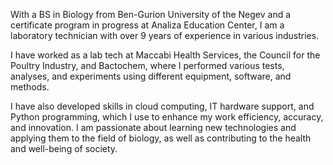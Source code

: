 With a BS in Biology from Ben-Gurion University of the Negev and a certificate program in progress at Analiza Education Center, 
I am a laboratory technician with over 9 years of experience in various industries.

I have worked as a lab tech at Maccabi Health Services, the Council for the Poultry Industry, and Bactochem, where I performed various tests, analyses, and experiments using different equipment,
software, and methods.

I have also developed skills in cloud computing, IT hardware support, and Python programming, which I use to enhance my work efficiency, 
accuracy, and innovation. I am passionate about learning new technologies and applying them to the field of biology, as well as contributing to the health and well-being of society.
